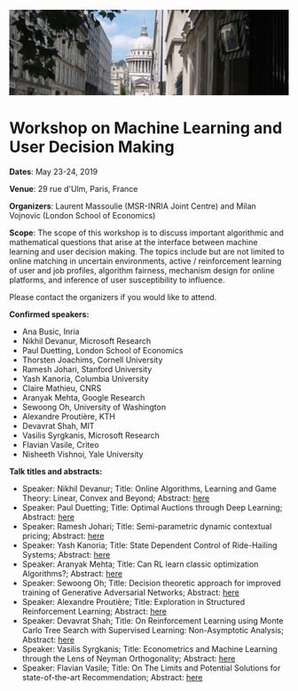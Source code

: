 ![rue d'Ulm](ulm.png) 

# Workshop on Machine Learning and User Decision Making

**Dates**: May 23-24, 2019

**Venue**: 29 rue d'Ulm, Paris, France

**Organizers**: Laurent Massoulie (MSR-INRIA Joint Centre) and Milan Vojnovic (London School of Economics)

**Scope**: The scope of this workshop is to discuss important algorithmic and mathematical questions that arise at the interface between machine learning and user decision making. The topics include but are not limited to online matching in uncertain environments, active / reinforcement learning of user and job profiles, algorithm fairness, mechanism design for online platforms, and inference of user susceptibility to influence.

Please contact the organizers if you would like to attend.

**Confirmed speakers:**

* Ana Busic, Inria
* Nikhil Devanur, Microsoft Research
* Paul Duetting, London School of Economics
* Thorsten Joachims, Cornell University
* Ramesh Johari, Stanford University
* Yash Kanoria, Columbia University
* Claire Mathieu, CNRS
* Aranyak Mehta, Google Research
* Sewoong Oh, University of Washington
* Alexandre Proutière, KTH
* Devavrat Shah, MIT
* Vasilis Syrgkanis, Microsoft Research
* Flavian Vasile, Criteo
* Nisheeth Vishnoi, Yale University

**Talk titles and abstracts:**

* Speaker: Nikhil Devanur; Title: Online Algorithms, Learning and Game Theory: Linear, Convex and Beyond; Abstract: [here](https://ml-udm.github.io/abstract-devanur.html)
* Speaker: Paul Duetting; Title: Optimal Auctions through Deep Learning; Abstract: [here](https://ml-udm.github.io/abstract-duetting.html)
* Speaker: Ramesh Johari; Title: Semi-parametric dynamic contextual pricing; Abstract: [here](https://ml-udm.github.io/abstract-johari.html)
* Speaker: Yash Kanoria; Title: State Dependent Control of Ride-Hailing Systems; Abstract: [here](https://ml-udm.github.io/abstract-kanoria.html)
* Speaker: Aranyak Mehta; Title: Can RL learn classic optimization Algorithms?; Abstract: [here](https://ml-udm.github.io/abstract-mehta.html)
* Speaker: Sewoong Oh; Title: Decision theoretic approach for improved training of Generative Adversarial Networks; Abstract: [here](https://ml-udm.github.io/abstract-oh.html)
* Speaker: Alexandre Proutière; Title: Exploration in Structured Reinforcement Learning; Abstract: [here](https://ml-udm.github.io/abstract-proutiere.html)
* Speaker: Devavrat Shah; Title: On Reinforcement Learning using Monte Carlo Tree Search with Supervised Learning: Non-Asymptotic Analysis; Abstract: [here](https://ml-udm.github.io/abstract-shah.html)
* Speaker: Vasilis Syrgkanis; Title: Econometrics and Machine Learning through the Lens of Neyman Orthogonality; Abstract: [here](https://ml-udm.github.io/abstract-syrgkanis.html)
* Speaker: Flavian Vasile; Title: On The Limits and Potential Solutions for state-of-the-art Recommendation; Abstract: [here](https://ml-udm.github.io/abstract-vasile.html)



